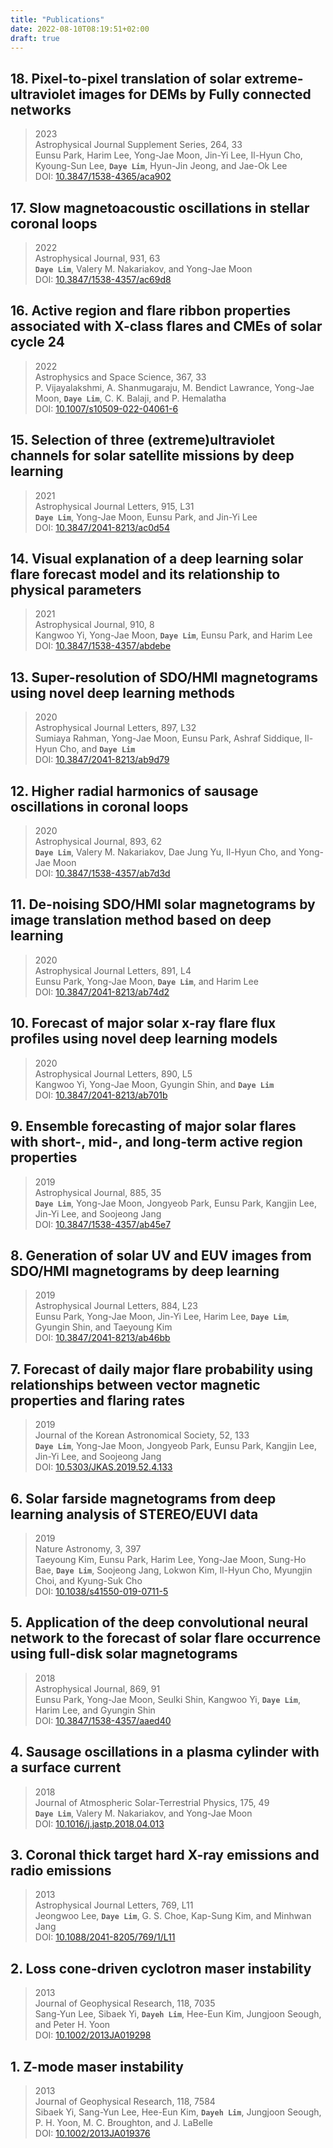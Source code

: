 ```yaml
---
title: "Publications"
date: 2022-08-10T08:19:51+02:00
draft: true
---
```

## 18. Pixel-to-pixel translation of solar extreme-ultraviolet images for DEMs by Fully connected networks  
> 2023  
Astrophysical Journal Supplement Series, 264, 33  
Eunsu Park, Harim Lee, Yong-Jae Moon, Jin-Yi Lee, Il-Hyun Cho, Kyoung-Sun Lee, **`Daye Lim`**, Hyun-Jin Jeong, and Jae-Ok Lee  
DOI: [10.3847/1538-4365/aca902][18-link]

[18-link]: https://iopscience.iop.org/article/10.3847/1538-4365/aca902

## 17. Slow magnetoacoustic oscillations in stellar coronal loops  
> 2022  
Astrophysical Journal, 931, 63  
**`Daye Lim`**, Valery M. Nakariakov, and Yong-Jae Moon  
DOI: [10.3847/1538-4357/ac69d8][17-link]

[17-link]: https://iopscience.iop.org/article/10.3847/1538-4357/ac69d8

## 16. Active region and flare ribbon properties associated with X-class flares and CMEs of solar cycle 24  
> 2022  
Astrophysics and Space Science, 367, 33  
P. Vijayalakshmi, A. Shanmugaraju, M. Bendict Lawrance, Yong-Jae Moon, **`Daye Lim`**, C. K. Balaji, and P. Hemalatha  
DOI: [10.1007/s10509-022-04061-6][16-link]

[16-link]: https://link.springer.com/article/10.1007/s10509-022-04061-6

## 15. Selection of three (extreme)ultraviolet channels for solar satellite missions by deep learning  
> 2021  
Astrophysical Journal Letters, 915, L31  
**`Daye Lim`**, Yong-Jae Moon, Eunsu Park, and Jin-Yi Lee  
DOI: [10.3847/2041-8213/ac0d54][15-link]

[15-link]: https://iopscience.iop.org/article/10.3847/2041-8213/ac0d54

## 14. Visual explanation of a deep learning solar flare forecast model and its relationship to physical parameters  
> 2021  
Astrophysical Journal, 910, 8  
Kangwoo Yi, Yong-Jae Moon, **`Daye Lim`**, Eunsu Park, and Harim Lee  
DOI: [10.3847/1538-4357/abdebe][14-link]

[14-link]: https://iopscience.iop.org/article/10.3847/1538-4357/abdebe

## 13. Super-resolution of SDO/HMI magnetograms using novel deep learning methods  
> 2020  
Astrophysical Journal Letters, 897, L32  
Sumiaya Rahman, Yong-Jae Moon, Eunsu Park, Ashraf Siddique, Il-Hyun Cho, and **`Daye Lim`**  
DOI: [10.3847/2041-8213/ab9d79][13-link]

[13-link]: https://iopscience.iop.org/article/10.3847/2041-8213/ab9d79

## 12. Higher radial harmonics of sausage oscillations in coronal loops  
> 2020  
Astrophysical Journal, 893, 62  
**`Daye Lim`**, Valery M. Nakariakov, Dae Jung Yu, Il-Hyun Cho, and Yong-Jae Moon  
DOI: [10.3847/1538-4357/ab7d3d][12-link]

[12-link]: https://iopscience.iop.org/article/10.3847/1538-4357/ab7d3d

## 11. De-noising SDO/HMI solar magnetograms by image translation method based on deep learning  
> 2020  
Astrophysical Journal Letters, 891, L4  
Eunsu Park, Yong-Jae Moon, **`Daye Lim`**, and Harim Lee  
DOI: [10.3847/2041-8213/ab74d2][11-link]

[11-link]: https://iopscience.iop.org/article/10.3847/2041-8213/ab74d2

## 10. Forecast of major solar x-ray flare flux profiles using novel deep learning models  
> 2020  
Astrophysical Journal Letters, 890, L5  
Kangwoo Yi, Yong-Jae Moon, Gyungin Shin, and **`Daye Lim`**  
DOI: [10.3847/2041-8213/ab701b][10-link]

[10-link]: https://iopscience.iop.org/article/10.3847/2041-8213/ab701b

## 9. Ensemble forecasting of major solar flares with short-, mid-, and long-term active region properties  
> 2019  
Astrophysical Journal, 885, 35  
**`Daye Lim`**, Yong-Jae Moon, Jongyeob Park, Eunsu Park, Kangjin Lee, Jin-Yi Lee, and Soojeong Jang  
DOI: [10.3847/1538-4357/ab45e7][9-link]

[9-link]: https://iopscience.iop.org/article/10.3847/1538-4357/ab45e7

## 8. Generation of solar UV and EUV images from SDO/HMI magnetograms by deep learning  
> 2019  
Astrophysical Journal Letters, 884, L23  
Eunsu Park, Yong-Jae Moon, Jin-Yi Lee, Harim Lee, **`Daye Lim`**, Gyungin Shin, and Taeyoung Kim  
DOI: [10.3847/2041-8213/ab46bb][8-link]

[8-link]: https://iopscience.iop.org/article/10.3847/2041-8213/ab46bb

## 7. Forecast of daily major flare probability using relationships between vector magnetic properties and flaring rates  
> 2019  
Journal of the Korean Astronomical Society, 52, 133  
**`Daye Lim`**, Yong-Jae Moon, Jongyeob Park, Eunsu Park, Kangjin Lee, Jin-Yi Lee, and Soojeong Jang  
DOI: [10.5303/JKAS.2019.52.4.133][7-link]

[7-link]: http://koreascience.or.kr/article/JAKO201926072515453.page

## 6. Solar farside magnetograms from deep learning analysis of STEREO/EUVI data  
> 2019  
Nature Astronomy, 3, 397  
Taeyoung Kim, Eunsu Park, Harim Lee, Yong-Jae Moon, Sung-Ho Bae, **`Daye Lim`**, Soojeong Jang, Lokwon Kim, Il-Hyun Cho, Myungjin Choi, and Kyung-Suk Cho  
DOI: [10.1038/s41550-019-0711-5][6-link]

[6-link]: https://www.nature.com/articles/s41550-019-0711-5

## 5. Application of the deep convolutional neural network to the forecast of solar flare occurrence using full-disk solar magnetograms  
> 2018  
Astrophysical Journal, 869, 91  
Eunsu Park, Yong-Jae Moon, Seulki Shin, Kangwoo Yi, **`Daye Lim`**, Harim Lee, and Gyungin Shin  
DOI: [10.3847/1538-4357/aaed40][5-link]

[5-link]: https://iopscience.iop.org/article/10.3847/1538-4357/aaed40

## 4. Sausage oscillations in a plasma cylinder with a surface current  
> 2018  
Journal of Atmospheric Solar-Terrestrial Physics, 175, 49  
**`Daye Lim`**, Valery M. Nakariakov, and Yong-Jae Moon  
DOI: [10.1016/j.jastp.2018.04.013][4-link]

[4-link]: https://www.sciencedirect.com/science/article/abs/pii/S1364682618302347?via%3Dihub

## 3. Coronal thick target hard X-ray emissions and radio emissions
> 2013  
Astrophysical Journal Letters, 769, L11  
Jeongwoo Lee, **`Daye Lim`**, G. S. Choe, Kap-Sung Kim, and Minhwan Jang  
DOI: [10.1088/2041-8205/769/1/L11][3-link]  

[3-link]: https://iopscience.iop.org/article/10.1088/2041-8205/769/1/L11

## 2. Loss cone-driven cyclotron maser instability
> 2013  
Journal of Geophysical Research, 118, 7035  
Sang-Yun Lee, Sibaek Yi, **`Dayeh Lim`**, Hee-Eun Kim, Jungjoon Seough, and Peter H. Yoon  
DOI: [10.1002/2013JA019298][2-link]  

[2-link]: https://agupubs.onlinelibrary.wiley.com/doi/full/10.1002/2013JA019298

## 1. Z-mode maser instability
> 2013  
Journal of Geophysical Research, 118, 7584  
Sibaek Yi, Sang-Yun Lee, Hee-Eun Kim, **`Dayeh Lim`**, Jungjoon Seough, P. H. Yoon, M. C. Broughton, and J. LaBelle  
DOI: [10.1002/2013JA019376][1-link]  

[1-link]: https://doi.org/10.1002/2013JA019376
